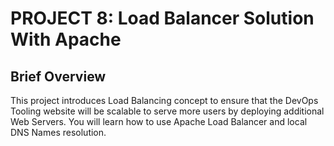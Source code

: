 #  PROJECT 8: Load Balancer Solution With Apache
## Brief Overview
This project introduces Load Balancing concept to ensure that the DevOps Tooling website will be scalable to serve more users by deploying additional Web Servers. You will learn how to use Apache Load Balancer and local DNS Names resolution.

